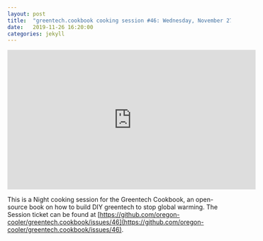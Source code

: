 ```yaml
---
layout: post
title:  "greentech.cookbook cooking session #46: Wednesday, November 27, 2019."
date:   2019-11-26 16:20:00
categories: jekyll
---
```


<iframe width="560" height="315" src="https://www.youtube.com/embed/5TPJ4NOHiMg" frameborder="0" allow="accelerometer; autoplay; encrypted-media; gyroscope; picture-in-picture" allowfullscreen></iframe>

This is a Night cooking session for the Greentech Cookbook, an open-source book on how to build DIY greentech to stop global warming. The Session ticket can be found at [https://github.com/oregon-cooler/greentech.cookbook/issues/46](https://github.com/oregon-cooler/greentech.cookbook/issues/46).
